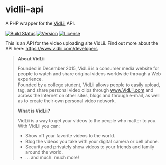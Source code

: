 # vidlii-api

A PHP wrapper for the [VidLii] API.

[![Build Status](https://travis-ci.org/pxgamer/vidlii-api.svg?branch=master)](https://travis-ci.org/pxgamer/vidlii-api)
[![Version](https://img.shields.io/packagist/v/pxgamer/vidlii-api.svg)](https://packagist.org/p/pxgamer/vidlii-api)
[![License](https://img.shields.io/packagist/l/pxgamer/vidlii-api.svg)](https://opensource.org/licenses/mit-license)

This is an API for the video uploading site VidLii. Find out more about the API here: https://www.vidlii.com/developers

>__About VidLii__
>
>Founded in December 2015, VidLii is a consumer media website for people to watch and share original videos worldwide through a Web experience.  
>Founded by a college student, VidLii allows people to easily upload, tag, and share personal video clips through www.VidLii.com and across the Internet on other sites, blogs and through e-mail, as well as to create their own personal video network.  
>
>__What is VidLii?__
>
>VidLii is a way to get your videos to the people who matter to you. With VidLii you can:
>- Show off your favorite videos to the world.
>- Blog the videos you take with your digital camera or cell phone.
>- Security and privately show videos to your friends and family around the world.
>- ... and much. much more!

[VidLii]: https://www.vidlii.com
